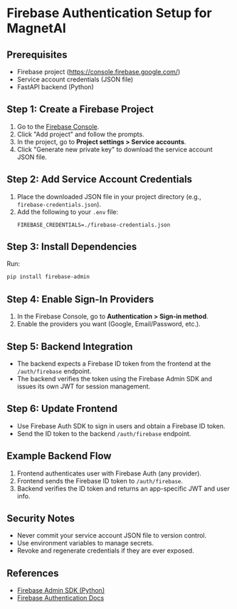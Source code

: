 # Firebase Authentication Setup for MagnetAI

## Prerequisites
- Firebase project (https://console.firebase.google.com/)
- Service account credentials (JSON file)
- FastAPI backend (Python)

## Step 1: Create a Firebase Project
1. Go to the [Firebase Console](https://console.firebase.google.com/).
2. Click "Add project" and follow the prompts.
3. In the project, go to **Project settings > Service accounts**.
4. Click "Generate new private key" to download the service account JSON file.

## Step 2: Add Service Account Credentials
1. Place the downloaded JSON file in your project directory (e.g., `firebase-credentials.json`).
2. Add the following to your `.env` file:
   ```
   FIREBASE_CREDENTIALS=./firebase-credentials.json
   ```

## Step 3: Install Dependencies
Run:
```bash
pip install firebase-admin
```

## Step 4: Enable Sign-In Providers
1. In the Firebase Console, go to **Authentication > Sign-in method**.
2. Enable the providers you want (Google, Email/Password, etc.).

## Step 5: Backend Integration
- The backend expects a Firebase ID token from the frontend at the `/auth/firebase` endpoint.
- The backend verifies the token using the Firebase Admin SDK and issues its own JWT for session management.

## Step 6: Update Frontend
- Use Firebase Auth SDK to sign in users and obtain a Firebase ID token.
- Send the ID token to the backend `/auth/firebase` endpoint.

## Example Backend Flow
1. Frontend authenticates user with Firebase Auth (any provider).
2. Frontend sends the Firebase ID token to `/auth/firebase`.
3. Backend verifies the ID token and returns an app-specific JWT and user info.

## Security Notes
- Never commit your service account JSON file to version control.
- Use environment variables to manage secrets.
- Revoke and regenerate credentials if they are ever exposed.

## References
- [Firebase Admin SDK (Python)](https://firebase.google.com/docs/admin/setup)
- [Firebase Authentication Docs](https://firebase.google.com/docs/auth) 